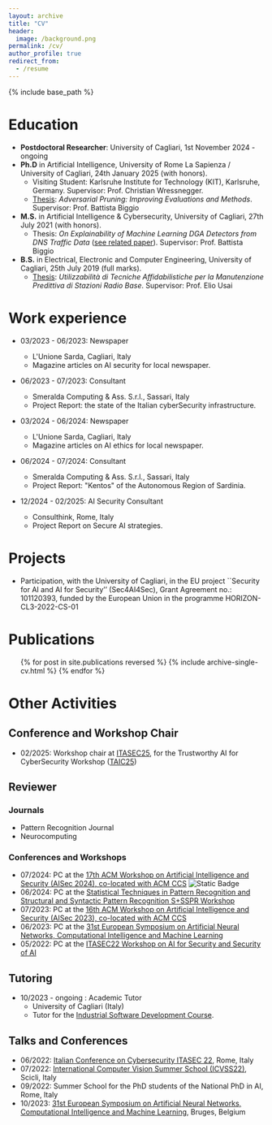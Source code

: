 ```yaml
---
layout: archive
title: "CV"
header: 
  image: /background.png
permalink: /cv/
author_profile: true
redirect_from:
  - /resume
---
```


{% include base_path %}

Education
======
* **Postdoctoral Researcher**: University of Cagliari, 1st November 2024 - ongoing
* **Ph.D** in Artificial Intelligence, University of Rome La Sapienza / University of Cagliari, 24th January 2025 (with honors).  
  * Visiting Student: Karlsruhe Institute for Technology (KIT), Karlsruhe, Germany. Supervisor: Prof. Christian Wressnegger.
  * [Thesis](https://tesidottorato.depositolegale.it/bitstream/20.500.14242/193911/1/Tesi_dottorato_Piras.pdf): _Adversarial Pruning: Improving Evaluations and Methods_. Supervisor: Prof. Battista Biggio 
* **M.S.** in Artificial Intelligence & Cybersecurity, University of Cagliari, 27th July 2021 (with honors).
  * Thesis: _On Explainability of Machine Learning DGA Detectors from DNS Traffic Data_ ([see related paper](https://iris.unica.it/bitstream/11584/345551/2/ITASEC22_CameraReady_CeurArt_GiorgioPiras.pdf)). Supervisor: Prof. Battista Biggio
* **B.S.** in Electrical, Electronic and Computer Engineering, University of Cagliari, 25th July 2019 (full marks).
  * [Thesis](https://corsi.unica.it/ingegneriaelettricaeelettronica/files/2020/04/Tesi_Piras_Giorgio.pdf): _Utilizzabilità di Tecniche Affidabilistiche per la Manutenzione Predittiva di Stazioni Radio Base_. Supervisor: Prof. Elio Usai 

Work experience
======
* 03/2023 - 06/2023: Newspaper 
  * L'Unione Sarda, Cagliari, Italy 
  * Magazine articles on AI security for local newspaper. 

* 06/2023 - 07/2023: Consultant
  * Smeralda Computing & Ass. S.r.l., Sassari, Italy 
  * Project Report: the state of the Italian cyberSecurity infrastructure.

* 03/2024 - 06/2024: Newspaper 
  * L'Unione Sarda, Cagliari, Italy 
  * Magazine articles on AI ethics for local newspaper.
  
* 06/2024 - 07/2024: Consultant
  * Smeralda Computing & Ass. S.r.l., Sassari, Italy 
  * Project Report: "Kentos" of the Autonomous Region of Sardinia.

* 12/2024 - 02/2025: AI Security Consultant 
  * Consulthink, Rome, Italy 
  * Project Report on Secure AI strategies.
  
Projects
======
* Participation, with the University of Cagliari, in the EU project ``Security for AI and AI for Security’’ (Sec4AI4Sec), Grant Agreement no.: 101120393, funded by the European Union in the programme HORIZON-CL3-2022-CS-01


Publications
======
  <ul>{% for post in site.publications reversed %}
    {% include archive-single-cv.html %}
  {% endfor %}</ul>
  
Other Activities
====== 
## Conference and Workshop Chair 
* 02/2025: Workshop chair at [ITASEC25](https://itasec.it/), for the Trustworthy AI for CyberSecurity Workshop ([TAIC25](https://taicworkshop.github.io/))

## Reviewer 
### Journals 
* Pattern Recognition Journal 
* Neurocomputing

### Conferences and Workshops 
* 07/2024: PC at the [17th ACM Workshop on Artificial Intelligence and Security (AISec 2024), co-located with ACM CCS](https://aisec.cc/) ![Static Badge](https://img.shields.io/badge/Top%20Reviewers-reviewers)
* 06/2024: PC at the [Statistical Techniques in Pattern Recognition and Structural and Syntactic Pattern Recognition S+SSPR Workshop](https://sites.google.com/view/s-sspr-2024/organizing-team-pc?authuser=0)
* 07/2023: PC at the [16th ACM Workshop on Artificial Intelligence and Security (AISec 2023), co-located with ACM CCS](https://aisec.cc/)
* 06/2023: PC at the [31st European Symposium on Artificial Neural Networks, Computational Intelligence and Machine Learning](https://www.esann.org/proceedings/2023)
* 05/2022: PC at the [ITASEC22 Workshop on AI for Security and Security of AI](https://2022.itasec.it/)

## Tutoring
* 10/2023 - ongoing : Academic Tutor
  * University of Cagliari (Italy)
  * Tutor for the [Industrial Software Development Course](https://github.com/unica-isde/isde). 

## Talks and Conferences
* 06/2022: [Italian Conference on Cybersecurity ITASEC 22](https://agenda-2022.itasec.it/), Rome, Italy
* 07/2022: [International Computer Vision Summer School (ICVSS22)](https://iplab.dmi.unict.it/icvss2022/), Scicli, Italy 
* 09/2022: Summer School for the PhD students of the National PhD in AI, Rome, Italy 
* 10/2023: [31st European Symposium on Artificial Neural Networks, Computational Intelligence and Machine Learning](https://www.esann.org/proceedings/2023), Bruges, Belgium